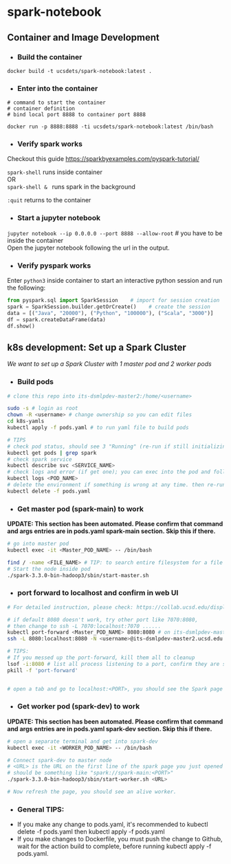 # spark-notebook

## Container and Image Development

- ### Build the container

`docker build -t ucsdets/spark-notebook:latest .`

- ### Enter into the container

```
# command to start the container
# container definition
# bind local port 8888 to container port 8888

docker run -p 8888:8888 -ti ucsdets/spark-notebook:latest /bin/bash
```

- ### Verify spark works

Checkout this guide https://sparkbyexamples.com/pyspark-tutorial/

`spark-shell` runs inside container  
OR  
`spark-shell & ` runs spark in the background

`:quit` returns to the container

- ### Start a jupyter notebook

`jupyter notebook --ip 0.0.0.0 --port 8888 --allow-root` # you have to be inside the container  
Open the jupyter notebook following the url in the output.

- ### Verify pyspark works
Enter `python3` inside container to start an interactive python session and run the following:  
```python
from pyspark.sql import SparkSession    # import for session creation
spark = SparkSession.builder.getOrCreate()    # create the session
data = [("Java", "20000"), ("Python", "100000"), ("Scala", "3000")]
df = spark.createDataFrame(data)
df.show()
```

## k8s development: Set up a Spark Cluster
*We want to set up a Spark Cluster with 1 master pod and 2 worker pods*
- ### Build pods
```bash
# clone this repo into its-dsmlpdev-master2:/home/<username>

sudo -s # login as root
chown -R <username> # change ownership so you can edit files
cd k8s-yamls
kubectl apply -f pods.yaml # to run yaml file to build pods

# TIPS
# check pod status, should see 3 "Running" (re-run if still initializing)
kubectl get pods | grep spark 
# check spark service
kubectl describe svc <SERVICE_NAME>
# check logs and error (if get one); you can exec into the pod and follow that path for a detailed log
kubectl logs <POD_NAME>
# delete the environment if something is wrong at any time. then re-run yaml file.
kubectl delete -f pods.yaml
```
- ### Get master pod (spark-main) to work
**UPDATE: This section has been automated. Please confirm that command and args entries are in pods.yaml spark-main section. Skip this if there.**
```bash
# go into master pod
kubectl exec -it <Master_POD_NAME> -- /bin/bash

find / -name <FILE_NAME> # TIP: to search entire filesystem for a file
# Start the node inside pod
./spark-3.3.0-bin-hadoop3/sbin/start-master.sh 
```
- ### port forward to localhost and confirm in web UI
```bash 
# For detailed instruction, please check: https://collab.ucsd.edu/display/ETS/Process+%28DRAFT%29%3A+SSH+Tunneling+to+Service+in+k8s+on+dsmlpdev

# if default 8080 doesn't work, try other port like 7070:8080, 
# then change to ssh -L 7070:localhost:7070 ......
kubectl port-forward <Master_POD_NAME> 8080:8080 # on its-dsmlpdev-master2
ssh -L 8080:localhost:8080 -N <username>@its-dsmlpdev-master2.ucsd.edu # on local terminal

# TIPS: 
# If you messed up the port-forward, kill them all to cleanup
lsof -i:8080 # list all process listening to a port, confirm they are safe to delete, then
pkill -f 'port-forward'


# open a tab and go to localhost:<PORT>, you should see the Spark page loading
```
- ### Get worker pod (spark-dev) to work
**UPDATE: This section has been automated. Please confirm that command and args entries are in pods.yaml spark-dev section. Skip this if there.**
```bash
# open a separate terminal and get into spark-dev
kubectl exec -it <WORKER_POD_NAME> -- /bin/bash

# Connect spark-dev to master node
# <URL> is the URL on the first line of the spark page you just opened (localhost:<PORT>)
# should be something like "spark://spark-main:<PORT>"
./spark-3.3.0-bin-hadoop3/sbin/start-worker.sh <URL>

# Now refresh the page, you should see an alive worker. 
```

- ### General TIPS:
- If you make any change to pods.yaml, it's recommended to kubectl delete -f pods.yaml then kubectl apply -f pods.yaml
- If you make changes to Dockerfile, you must push the change to Github, wait for the action build to complete, before running kubectl apply -f pods.yaml.